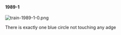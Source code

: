#### 1989-1
![train-1989-1-0.png](https://github.com/lil-lab/nlvr/raw/master/nlvr/train/images/76/train-1989-1-0.png "train-1989-1-0.png")

There is exactly one blue circle not touching any adge